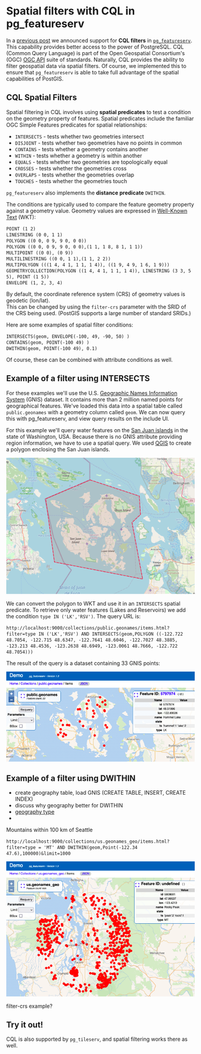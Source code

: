 # Spatial filters with CQL in pg_featureserv

In a [previous post](https://blog.crunchydata.com/blog/cql-filtering-in-pg_featureserv) 
we announced support for **CQL filters** in [`pg_featureserv`](https://github.com/CrunchyData/pg_featureserv).
This capability provides better access to the power of PostgreSQL.
CQL (Common Query Language) is part of the Open Geospatial Consortium's (OGC)
[OGC API](https://ogcapi.ogc.org/#standards) suite of standards.
Naturally, CQL provides the ability to filter geospatial data via spatial filters.
Of course, we implemented this to ensure that `pg_featureserv` is able to take full advantage of 
the spatial capabilities of PostGIS.

## CQL Spatial Filters

Spatial filtering in CQL involves using **spatial predicates** to test a condition on the geometry property of features.
Spatial predicates include the familiar OGC Simple Features predicates for spatial relationships:

* `INTERSECTS` - tests whether two geometries intersect
* `DISJOINT` - tests whether two geometries have no points in common
* `CONTAINS` - tests whether a geometry contains another
* `WITHIN` - tests whether a geometry is within another
* `EQUALS` - tests whether two geometries are topologically equal
* `CROSSES` - tests whether the geometries cross
* `OVERLAPS` - tests whether the geometries overlap
* `TOUCHES` - tests whether the geometries touch

`pg_featureserv` also implements the **distance predicate** `DWITHIN`.

The conditions are typically used to compare the feature geometry property against a geometry value. 
Geometry values are expressed in [Well-Known Text](https://en.wikipedia.org/wiki/Well-known_text_representation_of_geometry) (WKT):

```
POINT (1 2)
LINESTRING (0 0, 1 1)
POLYGON ((0 0, 0 9, 9 0, 0 0))
POLYGON ((0 0, 0 9, 9 0, 0 0),(1 1, 1 8, 8 1, 1 1))
MULTIPOINT ((0 0), (0 9))
MULTILINESTRING ((0 0, 1 1),(1 1, 2 2))
MULTIPOLYGON (((1 4, 4 1, 1 1, 1 4)), ((1 9, 4 9, 1 6, 1 9)))
GEOMETRYCOLLECTION(POLYGON ((1 4, 4 1, 1 1, 1 4)), LINESTRING (3 3, 5 5), POINT (1 5))
ENVELOPE (1, 2, 3, 4)
```
By default, the coordinate reference system (CRS) of geometry values is geodetic (lon/lat).  
This can be changed by using the `filter-crs` parameter with the SRID of the CRS being used.
(PostGIS supports a large number of standard SRIDs.)

Here are some examples of spatial filter conditions:
```
INTERSECTS(geom, ENVELOPE(-100, 49, -90, 50) )
CONTAINS(geom, POINT(-100 49) )
DWITHIN(geom, POINT(-100 49), 0.1)
```
Of course, these can be combined with attribute conditions as well.

## Example of a filter using INTERSECTS

For these examples we'll use the U.S. [Geographic Names Information System](https://en.wikipedia.org/wiki/Geographic_Names_Information_System) (GNIS) dataset.
It contains more than 2 million named points for geographical features.
We've loaded this data into a spatial table called `public.geonames` with a geometry column called `geom`.
We can now query this with pg_featureserv, and view query results on the include UI.

For this example we'll query water features on the [San Juan islands](https://en.wikipedia.org/wiki/San_Juan_Islands)
in the state of Washington, USA.
Because there is no GNIS attribute providing region information, we have to use a spatial query.
We used [QGIS](https://www.qgis.org) to create a polygon enclosing the San Juan islands.

![](pgfs-cql-spatial-sanjuan-polygon.png)

We can convert the polygon to WKT and use it in an `INTERSECTS` spatial predicate.
To retrieve only water features (Lakes and Reservoirs) we add the condition `type IN ('LK','RSV')`.
The query URL is:
```
http://localhost:9000/collections/public.geonames/items.html?filter=type IN ('LK','RSV') AND INTERSECTS(geom,POLYGON ((-122.722 48.7054, -122.715 48.6347, -122.7641 48.6046, -122.7027 48.3885, -123.213 48.4536, -123.2638 48.6949, -123.0061 48.7666, -122.722 48.7054)))
```
The result of the query is a dataset containing 33 GNIS points:

![](pgfs-cql-spatial-sanjuan-lkrsv.png)

## Example of a filter using DWITHIN

- create geography table, load GNIS (CREATE TABLE, INSERT, CREATE INDEX)
- discuss why geography better for DWITHIN
- [geography type](https://blog.crunchydata.com/blog/postgis-and-the-geography-type)
- 
Mountains within 100 km of Seattle
```
http://localhost:9000/collections/us.geonames_geo/items.html?filter=type = 'MT' AND DWITHIN(geom,Point(-122.34 47.6),100000)&limit=1000
```
![](pgfs-cql-spatial-dwithin-mt.png)

filter-crs example?


## Try it out!


CQL is also supported by `pg_tileserv`, and spatial filtering works there as well.

